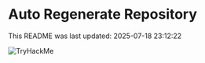 # Auto Regenerate Repository

This README was last updated: 2025-07-18 23:12:22

 ![TryHackMe](https://tryhackme.com/badge/533634)